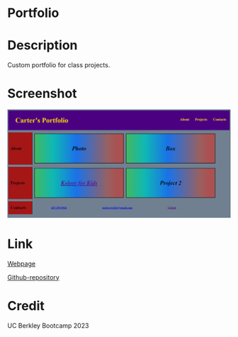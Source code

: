 # Portfolio

# Description
Custom portfolio for class projects.

# Screenshot
![Screenshot](Website.PNG)

# Link
[Webpage](https://turbocj.github.io/portfolio/)

[Github-repository](https://github.com/turbocj/portfolio)

# Credit
UC Berkley Bootcamp 2023